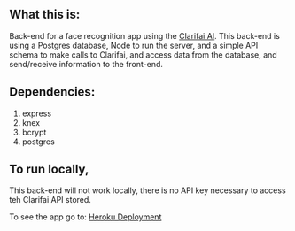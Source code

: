 ## What this is:
Back-end for a face recognition app using the [Clarifai AI](https://www.clarifai.com/). This back-end is using a Postgres database, Node to run the server, and a simple API schema to make calls to Clarifai, and access data from the database, and send/receive information to the front-end.

## Dependencies:
1. express
1. knex
1. bcrypt
1. postgres

## To run locally,
This back-end will not work locally, there is no API key necessary to access teh Clarifai API stored.

To see the app go to: [Heroku Deployment](https://facerecognitionfrontend.herokuapp.com/)
